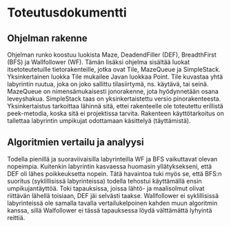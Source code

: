 # **Toteutusdokumentti**

## **Ohjelman rakenne**

Ohjelman runko koostuu luokista Maze, DeadendFiller (DEF), BreadthFirst (BFS) ja Wallfollower (WF). Tämän lisäksi ohjelma sisältää luokat itsetoteutetuille tietorakenteille, jotka ovat Tile, MazeQueue ja SimpleStack. Yksinkertainen luokka Tile mukailee Javan luokkaa Point. Tile kuvastaa yhtä labyrintin ruutua, joka on joko sallittu tilasiirtymä, ns. käytävä, tai seinä. MazeQueue on nimensämukaisesti jonorakenne, jota hyödynnetään osana leveyshakua. SimpleStack taas on yksinkertaistettu versio pinorakenteesta. Yksinkertaistus tarkoittaa lähinnä sitä, ettei rakenteelle ole toteutettu erillistä peek-metodia, koska sitä ei projektissa tarvita. Rakenteen käyttötarkoitus on tallettaa labyrintin umpikujat odottamaan käsittelyä (täyttämistä).

## **Algoritmien vertailu ja analyysi**

Todella pienillä ja suoraviivaisilla labyrinteilla WF ja BFS vaikuttavat olevan nopeimpia. Kuitenkin labyrintin kasvaessa huomasin yllätyksekseni, että DEF oli lähes poikkeuksetta nopein. Tätä havaintoa tuki myös se, että BFS:n suoritus (syklillisissä labyrinteissa) todella tehostui käyttämällä ensin umpikujantäyttöä. Toki tapauksissa, joissa lähtö- ja maalisolmut olivat riittävän lähellä toisiaan, DEF jäi selvästi taakse. Wallfollower ei syklillisissä labyrinteissä ole samalla tavalla vertailukelpoinen kahden muun algoritmin kanssa, sillä Walfollower ei tässä tapauksessa löydä välttämättä lyhyintä reittiä.
  
